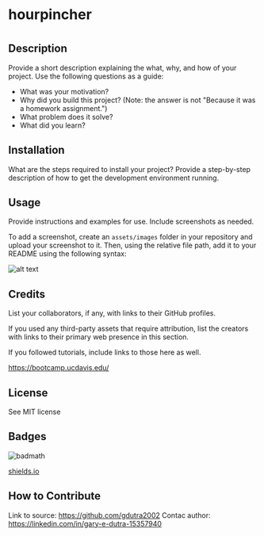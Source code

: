 # hourpincher

# <Your-Project-Title>

## Description

Provide a short description explaining the what, why, and how of your project. Use the following questions as a guide:

- What was your motivation?
- Why did you build this project? (Note: the answer is not "Because it was a homework assignment.")
- What problem does it solve?
- What did you learn?

## Installation

What are the steps required to install your project? Provide a step-by-step description of how to get the development environment running.

## Usage

Provide instructions and examples for use. Include screenshots as needed.

To add a screenshot, create an `assets/images` folder in your repository and upload your screenshot to it. Then, using the relative file path, add it to your README using the following syntax:

![alt text](assets/images/screenshot.png)

## Credits

List your collaborators, if any, with links to their GitHub profiles.

If you used any third-party assets that require attribution, list the creators with links to their primary web presence in this section.

If you followed tutorials, include links to those here as well.

https://bootcamp.ucdavis.edu/

## License

See MIT license

## Badges

![badmath](https://img.shields.io/github/languages/top/nielsenjared/badmath)

[shields.io](https://shields.io/)

## How to Contribute
Link to source:
https://github.com/gdutra2002
Contac author:
https://linkedin.com/in/gary-e-dutra-15357940